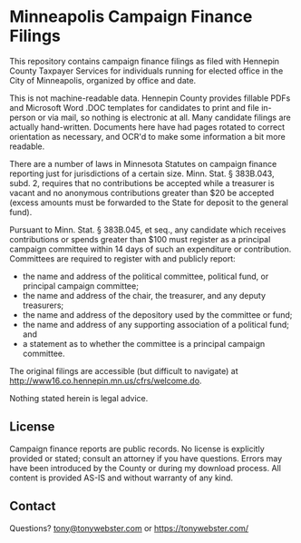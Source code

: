 Minneapolis Campaign Finance Filings
====================================

This repository contains campaign finance filings as filed with Hennepin County Taxpayer Services for individuals running for elected office in the City of Minneapolis, organized by office and date.

This is not machine-readable data. Hennepin County provides fillable PDFs and Microsoft Word .DOC templates for candidates to print and file in-person or via mail, so nothing is electronic at all. Many candidate filings are actually hand-written. Documents here have had pages rotated to correct orientation as necessary, and OCR'd to make some information a bit more readable.

There are a number of laws in Minnesota Statutes on campaign finance reporting just for jurisdictions of a certain size.  Minn. Stat. § 383B.043, subd. 2, requires that no contributions be accepted while a treasurer is vacant and no anonymous contributions greater than $20 be accepted (excess amounts must be forwarded to the State for deposit to the general fund).

Pursuant to Minn. Stat. § 383B.045, et seq., any candidate which receives contributions or spends greater than $100 must register as a principal campaign committee within 14 days of such an expenditure or contribution.  Committees are required to register with and publicly report:

- the name and address of the political committee, political fund, or principal campaign committee;
- the name and address of the chair, the treasurer, and any deputy treasurers;
- the name and address of the depository used by the committee or fund;
- the name and address of any supporting association of a political fund; and
- a statement as to whether the committee is a principal campaign committee.

The original filings are accessible (but difficult to navigate) at http://www16.co.hennepin.mn.us/cfrs/welcome.do.

Nothing stated herein is legal advice.

License
-------

Campaign finance reports are public records. No license is explicitly provided or stated; consult an attorney if you have questions. Errors may have been introduced by the County or during my download process. All content is provided AS-IS and without warranty of any kind.

Contact
-------
Questions? tony@tonywebster.com or https://tonywebster.com/
